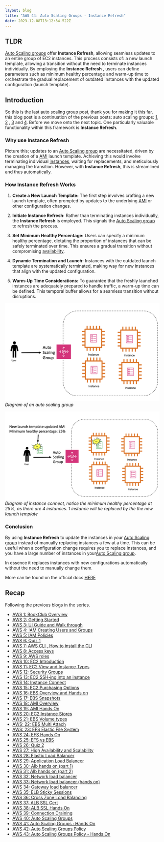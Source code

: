 ```yaml
---
layout: blog
title: "AWS 44: Auto Scaling Groups - Instance Refresh"
date: 2023-12-08T13:12:34.522Z
---
```


## TLDR

[Auto Scaling groups](https://magicishaqblog.netlify.app/2023-11-10-aws-40-Auto-Scaling-Groups/) offer **Instance Refresh**, allowing seamless
updates to an entire group of EC2 instances. This process consists of:
a new launch template, allowing a transition without the need to terminate instances individually. By employing the **Instance Refresh** , users can define parameters such as minimum healthy percentage and warm-up time to orchestrate the gradual replacement of outdated instances with the updated configuration (launch template).

## Introduction

So this is the last auto scaling group post, thank you for making it this far. this blog post is a continuation of the previous posts: auto scaling groups: [1](https://magicishaqblog.netlify.app/2023-11-10-aws-40-Auto-Scaling-Groups/), [2](https://magicishaqblog.netlify.app/2023-11-17-aws-41-auto-scaling-groups-hands-on/) , [3](https://magicishaqblog.netlify.app/2023-11-24-aws-42-Auto-Scaling-Groups-Policy/) and [4](https://magicishaqblog.netlify.app/2023-12-01-aws-43-auto-scaling-groups-hands-on/). Before we move onto the next topic. One particularly valuable functionality within this framework is **Instance Refresh**.

### Why use Instance Refresh

Picture this; updates to an [Auto Scaling group](https://magicishaqblog.netlify.app/2023-11-10-aws-40-Auto-Scaling-Groups/) are necessitated, driven by the creation of a [AMI](https://magicishaqblog.netlify.app/2023-04-28-aws-18-ami/) launch template. Achieving this would involve terminating individual [instances](https://magicishaqblog.netlify.app/2023-02-24-aws-10-EC2/), waiting for replacements, and meticulously managing the transition. However, with **Instance Refresh**, this is streamlined and thus automatically.

### How Instance Refresh Works

1. **Create a New Launch Template:** The first step involves crafting a new launch template, often prompted by updates to the underlying [AMI](https://magicishaqblog.netlify.app/2023-06-02-aws-19-AMI-Hands-On/) or other configuration changes.

2. **Initiate Instance Refresh:** Rather than terminating instances individually, the **Instance Refresh** is employed. This signals the [Auto Scaling group](https://magicishaqblog.netlify.app/2023-11-10-aws-40-Auto-Scaling-Groups/) to refresh the process.

3. **Set Minimum Healthy Percentage:** Users can specify a minimum healthy percentage, dictating the proportion of instances that can be safely terminated over time. This ensures a gradual transition without compromising [availability](https://magicishaqblog.netlify.app/section6/2023-07-28-high_availability_and_scalability/).

4. **Dynamic Termination and Launch:** Instances with the outdated launch template are systematically terminated, making way for new instances that align with the updated configuration.

5. **Warm-Up Time Considerations:** To guarantee that the freshly launched instances are adequately prepared to handle traffic, a warm-up time can be defined. This temporal buffer allows for a seamless transition without disruptions.

![ASG workflow](/blog/src/images/44/44-1.png)
_Diagram of an auto scaling group_

![ASG workflow with Instance Refresh](/blog/src/images/44/44-2.png)
_Diagram of instance connect, notice the minimum healthy percentage at 25%, as there are 4 instances. 1 instance will be replaced by the the new launch template_

### Conclusion

By using **Instance Refresh** to update the instances in your [Auto Scaling group](https://magicishaqblog.netlify.app/2023-11-10-aws-40-Auto-Scaling-Groups/) instead of manually replacing instances a few at a time. This can be useful when a configuration change requires you to replace instances, and you have a large number of instances in your[Auto Scaling group](https://magicishaqblog.netlify.app/2023-11-10-aws-40-Auto-Scaling-Groups/).

In essence it replaces instances with new configurations automatically without the need to manually change them.

More can be found on the official docs [HERE](https://docs.aws.amazon.com/autoscaling/ec2/userguide/asg-instance-refresh.html)

## Recap

Following the previous blogs in the series.

- [AWS 1: BookClub Overview](https://magicishaqblog.netlify.app/aws/)
- [AWS 2: Getting Started](https://magicishaqblog.netlify.app/2023-01-23-aws-2-getting-started/)
- [AWS 3: UI Guide and Walk through](https://magicishaqblog.netlify.app/2023-01-27-aws-3-UI-guide-and-walkthrough)
- [AWS 4: IAM Creating Users and Groups](https://magicishaqblog.netlify.app/2023-01-28-aws-4-IAM)
- [AWS 5: IAM Policies](https://magicishaqblog.netlify.app/2023-02-03-aws-5-IAM-polices)
- [AWS 6: Quiz 1 ](https://magicishaqblog.netlify.app/aws-quiz-one)
- [AWS 7: AWS CLI , How to install the CLI](https://magicishaqblog.netlify.app/2023-10-03-aws-7-cli)
- [AWS 8: Access keys](https://magicishaqblog.netlify.app/2023-10-03-aws-8-access-keys)
- [AWS 9: AWS roles](https://magicishaqblog.netlify.app/2023-02-17-aws-9-roles)
- [AWS 10: EC2 Introduction](https://magicishaqblog.netlify.app/2023-02-24-aws-10-EC2/)
- [AWS 11: EC2 View and Instance Types](https://magicishaqblog.netlify.app/2023-03-03-aws-11-EC2-View-and-instance-types)
- [AWS 12: Security Groups](https://magicishaqblog.netlify.app/2023-03-10-aws-12-security-groups)
- [AWS 13: EC2 SSH-ing into an instance](https://magicishaqblog.netlify.app/2023-03-17-aws-13-ssh)
- [AWS 14: Instance Connect](https://magicishaqblog.netlify.app/2023-03-24-aws-14-instance-connect)
- [AWS 15: EC2 Purchasing Options](https://magicishaqblog.netlify.app/2023-03-31-aws-15-EC2-purchasing-options)
- [AWS 16: EBS Overview and Hands on](https://magicishaqblog.netlify.app/2023-04-14-aws-16-EBS-Overview-and-Hands-On)
- [AWS 17: EBS Snapshots](https://magicishaqblog.netlify.app/2023-04-21-aws-17-ebs-snapshots)
- [AWS 18: AMI Overview](https://magicishaqblog.netlify.app/2023-04-28-aws-18-ami)
- [AWS 19: AMI Hands On](https://magicishaqblog.netlify.app/2023-06-02-aws-19-AMI-Hands-On)
- [AWS 20: EC2 Instance Stores](https://magicishaqblog.netlify.app/2023-06-09-aws-20-EC2-Instance-Store)
- [AWS 21: EBS Volume types](https://magicishaqblog.netlify.app/2023-06-16-aws-21-EBS-volume-types)
- [AWS: 22: EBS Multi Attach](https://magicishaqblog.netlify.app/2023-06-23-aws-22-EBS-Multi-Attach)
- [AWS: 23: EFS Elastic File System](https://magicishaqblog.netlify.app/2023-06-30-aws-23-EFS-Elastic-File-System)
- [AWS 24: EFS Hands On](https://magicishasblog.netlify.app/2023-07-07-aws-24-EFS-Hands-On)
- [AWS 25: EFS vs EBS](https://magicishasblog.netlify.app/2023-07-14-aws-25-EFS-vs-EBS)
- [AWS 26: Quiz 2](https://magicishaqblog.netlify.app/quiz-2/2023-07-21-aws-26-quiz-2/)
- [AWS 27: High Availability and Scalability ](https://magicishaqblog.netlify.app/section6/2023-07-28-high_availability_and_scalability/)
- [AWS 28: Elastic Load Balancer](https://magicishaqblog.netlify.app/ElasticLoadBalancing/2023-08-11-aws-28-elastic-load-balancing/)
- [AWS 29: Application Load Balancer](https://magicishaqblog.netlify.app/ApplicationLoadBalancer/2023-08-18-aws-29-applicaton-load-balancer/)
- [AWS 30: Alb hands on (part 1)](https://magicishaqblog.netlify.app/ApplicationLoadBalancer/2023-08-25-aws-30-alb-hands-on/)
- [AWS 31: Alb hands on (part 2)](https://magicishaqblog.netlify.app/ApplicationLoadBalancer/2023-09-01-aws-31-more-on-alb/)
- [AWS 32: Network load balancer](https://magicishaqblog.netlify.app/NLB/2023-09-09-aws-32-network-load-balancer/)
- [AWS 33: Network load balancer (hands on)](https://magicishaqblog.netlify.app/NLB/2023-09-15-aws-33-network-load-balancer-hands-on/)
- [AWS 34: Gateway load balancer](https://magicishaqblog.netlify.app/GatewayLoadBalancer/2023-09-22-aws-34-gateway-load-balancer/)
- [AWS 35: ELB Sticky Sessions](https://magicishaqblog.netlify.app/ElasticLoadBalancing/2022-09-29-aws-35-ELB-Sticky-sessions/)
- [AWS 36: Cross Zone Load Balancing](https://magicishaqblog.netlify.app/CrossZoneLoadBalancing/2023-10-06-aws-36-cross-zone-load-balancing/)
- [AWS 37: ALB SSL Cert](https://magicishaqblog.netlify.app/ElasticLoadBalancing/2023-10-13-aws-37-ALB-SSL-Cert/)
- [AWS 38: ALB SSL Hands On](https://magicishaqblog.netlify.app/ElasticLoadBalancing/2023-10-20-aws-38-ALB-SSL-Hands-On/)
- [AWS 39: Connection Draining](https://magicishaqblog.netlify.app/2023-27-10-aws-39-connection-draining/)
- [AWS 40: Auto Scaling Groups](https://magicishaqblog.netlify.app/2023-11-10-aws-40-Auto-Scaling-Groups/)
- [AWS 41: Auto Scaling Groups : Hands On](https://magicishaqblog.netlify.app/2023-11-17-aws-41-auto-scaling-groups-hands-on/)
- [AWS 42: Auto Scaling Groups Policy](https://magicishaqblog.netlify.app/2023-11-24-aws-42-Auto-Scaling-Groups-Policy/)
- [AWS 43: Auto Scaling Groups Policy - Hands On](https://magicishaqblog.netlify.app/2023-12-01-aws-43-auto-scaling-groups-hands-on/)

